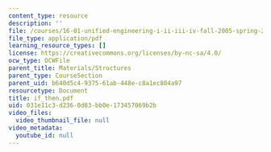 ```yaml
---
content_type: resource
description: ''
file: /courses/16-01-unified-engineering-i-ii-iii-iv-fall-2005-spring-2006/031e11c3d2360d83bb0e173457069b2b_if_then.pdf
file_type: application/pdf
learning_resource_types: []
license: https://creativecommons.org/licenses/by-nc-sa/4.0/
ocw_type: OCWFile
parent_title: Materials/Structures
parent_type: CourseSection
parent_uid: b640d5c4-9375-61ab-448e-c8a1ec804a97
resourcetype: Document
title: if_then.pdf
uid: 031e11c3-d236-0d83-bb0e-173457069b2b
video_files:
  video_thumbnail_file: null
video_metadata:
  youtube_id: null
---
```

